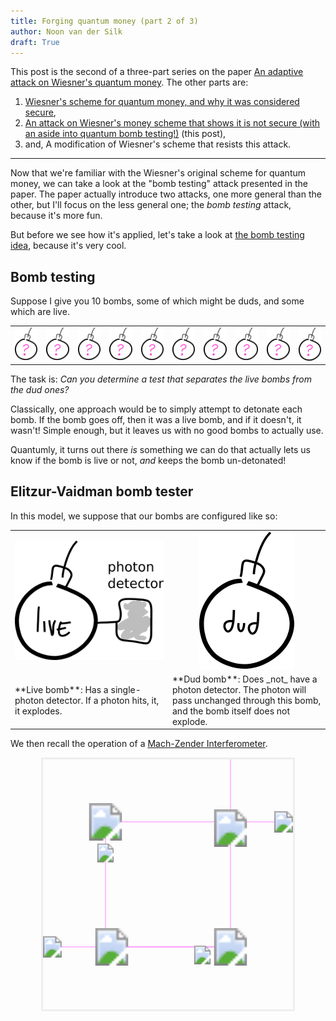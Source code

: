 ```yaml
---
title: Forging quantum money (part 2 of 3)
author: Noon van der Silk
draft: True
---
```


<style>
svg {
  border: 3px solid #eee;
  display: block;
  margin: 1em auto;
}
</style>

This post is the second of a three-part series on the paper [An adaptive
attack on Wiesner's quantum money](https://arxiv.org/abs/1404.1507). The other
parts are:

1. [Wiesner's scheme for quantum money, and why it was considered
   secure](/posts/2017-01-06-forging-quantum-money-part-1.html),
2. [An attack on Wiesner's money scheme that shows it is not secure (with an
   aside into quantum bomb testing!)](#) (this post),
3. and, A modification of Wiesner's scheme that resists this attack.

<hr />

Now that we're familiar with the Wiesner's original scheme for quantum money,
we can take a look at the "bomb testing" attack presented in the paper.  The
paper actually introduce two attacks, one more general than the other, but
I'll focus on the less general one; the _bomb testing_ attack, because it's
more fun.

But before we see how it's applied, let's take a look at [the bomb testing
idea](https://en.wikipedia.org/wiki/Elitzur%E2%80%93Vaidman_bomb_tester),
because it's very cool.


## Bomb testing

Suppose I give you 10 bombs, some of which might be duds, and some which are
live. 
<table width='100%'>
<tr> <td width='10%' style='text-align: center'>
<img src="../images/bomb-unknown.png" width='100%'/>
</td> <td width='10%' style='text-align: center'>
<img src="../images/bomb-unknown.png" width='100%'/>
</td> <td width='10%' style='text-align: center'>
<img src="../images/bomb-unknown.png" width='100%'/>
</td> <td width='10%' style='text-align: center'>
<img src="../images/bomb-unknown.png" width='100%'/>
</td> <td width='10%' style='text-align: center'>
<img src="../images/bomb-unknown.png" width='100%'/>
</td> <td width='10%' style='text-align: center'>
<img src="../images/bomb-unknown.png" width='100%'/>
</td> <td width='10%' style='text-align: center'>
<img src="../images/bomb-unknown.png" width='100%'/>
</td> <td width='10%' style='text-align: center'>
<img src="../images/bomb-unknown.png" width='100%'/>
</td> <td width='10%' style='text-align: center'>
<img src="../images/bomb-unknown.png" width='100%'/>
</td> <td width='10%' style='text-align: center'>
<img src="../images/bomb-unknown.png" width='100%'/>
</td> </tr>
</table>

The task is:
*Can you determine a test that separates the live bombs from the dud ones?*

Classically, one approach would be to simply attempt to detonate each bomb. If
the bomb goes off, then it was a live bomb, and if it doesn't, it wasn't!
Simple enough, but it leaves us with no good bombs to actually use.

Quantumly, it turns out there _is_ something we can do that actually lets us
know if the bomb is live or not, _and_ keeps the bomb un-detonated!
 

## Elitzur-Vaidman bomb tester

In this model, we suppose that our bombs are configured like so:

<table width='100%'>
<tr> <td width='50%' style='text-align: center'>
<img src="../images/live-bomb.png" />
</td> <td width='50%' style='text-align: center'>
<img src="../images/dud-bomb.png" />
</td> </tr>
<tr> <td>
**Live bomb**: Has a single-photon detector. If a photon hits, it, it
explodes.
</td> <td>
**Dud bomb**: Does _not_ have a photon detector. The photon will pass
unchanged through this bomb, and the bomb itself does not explode.
</td> </tr>
</table>

We then recall the operation of a [Mach-Zender Interferometer](https://en.wikipedia.org/wiki/Mach%E2%80%93Zehnder_interferometer).

<center>
<svg id="table" width="400" height="400">
<path d="M 300,300 H 0" stroke="#ff80ff" />
<path d="M 300,100 H 400" stroke="#ff80ff" />
<path d="M 300,100 V 0" stroke="#ff80ff" />
<path d="M 100,300 H 300 V 100 H 100 V 300" stroke="#ff80ff" fill="none" />
<image xlink:href="../images/mirror.png" width="60" height="60" x="70" y="70" />
<image xlink:href="../images/mirror.png" width="60" height="60" x="270" y="270" />
<image xlink:href="../images/half-mirror-b.png" width="60" height="60" x="80" y="270" />
<image xlink:href="../images/half-mirror.png" width="60" height="60" x="270" y="80" />
<!-- single-photon source -->
<image xlink:href="../images/photon-source.png" width="30" height="60" y="270">
</image>
<!-- 
<path d="M -15,15 C -5 -25, 5 -25, 15 15" stroke="blue" stroke-width="2" fill="white">
-->
<!-- -->
<path d="M 25,298 H 275 V 98 H 400" stroke="none" fill="none" id="lowerPath"/>
<image xlink:href="../images/wave-down.png" width="50" height="30">
    <animateMotion dur="5s" repeatCount="indefinite">
        <mpath xlink:href="#lowerPath"/>
    </animateMotion>
</image>
<path d="M 25,298 H 75 V 75 H 400" stroke="none" fill="none" id="upperPath"/>
<image xlink:href="../images/wave-up.png" width="50" height="30">
    <animateMotion dur="5s" repeatCount="indefinite">
        <mpath xlink:href="#upperPath"/>
    </animateMotion>
</image>
<image xlink:href="../images/detector-a.png" width="30" height="60" x="370" y="70" />
<!--
Detector A:
==========

Up Path:

    Up          : +1/2
    Upper-Left  : +1/2
    Through     : +c

Down Path:
    Through     : +c
    Lower-Left  : +1/2
    Right       : +1/2

Total : Constructive
-->
<image xlink:href="../images/detector-b.png" width="60" height="30" x="270" y="0" />
<!--
Detector B:
==========

Up Path:

    Up          : +1/2
    Upper-Left  : +1/2
    Up          : +c

Down Path:

    Through     : +c
    Lower-Left  : +1/2
    Right       : +c

Total : Destructive
-->
<!--
https://developer.mozilla.org/en/docs/Web/SVG/Tutorial/Paths
<circle r="15" fill='pink'>
<animateMotion dur="5s" repeatCount="indefinite">
<mpath xlink:href="#theMotionPath"/>
</animateMotion>
-->
</circle>
</svg>
</center>
<!--
https://arxiv.org/pdf/quant-ph/9806048.pdf
https://arxiv.org/pdf/1607.03935.pdf
https://en.wikipedia.org/wiki/Linear_optical_quantum_computing
https://pdfs.semanticscholar.org/7b4c/11cd151d2b1d2391889eef16eed3a65e8465.pdf
http://www.upscale.utoronto.ca/PVB/Harrison/MachZehnder/MachZehnder.html
https://arxiv.org/pdf/1404.1507v4.pdf
http://journals.aps.org/prl/abstract/10.1103/PhysRevLett.74.4763
https://en.wikipedia.org/wiki/Elitzur%E2%80%93Vaidman_bomb_tester
http://codepen.io/Xanmia/pen/DoljI
http://www.rle.mit.edu/qem/documents/kwiat-prl-74-4763.pdf
    -->
